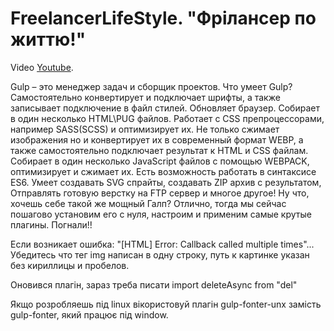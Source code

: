 # FreelancerLifeStyle. "Фрілансер по життю!"

Video [Youtube](https://www.youtube.com/watch?v=jU88mLuLWlk).

Gulp – это менеджер задач и сборщик проектов. Что умеет Gulp? Самостоятельно конвертирует и подключает шрифты, а также записывает подключение в файл стилей. Обновляет браузер. Собирает в один несколько HTML\PUG файлов. Работает с CSS препроцессорами, например SASS(SCSS) и оптимизирует их. Не только сжимает изображения но и конвертирует их в современный формат WEBP, а также самостоятельно подключает результат к HTML и CSS файлам. Собирает в один несколько JavaScript файлов с помощью WEBPACK,  оптимизирует и сжимает их. Есть возможность работать в синтаксисе  ES6. Умеет создавать SVG спрайты, создавать ZIP архив с результатом, Отправлять готовую верстку на FTP сервер и многое другое! Ну что, хочешь себе такой же мощный Галп? Отлично, тогда мы сейчас пошагово установим его с нуля, настроим и применим самые крутые плагины. Погнали!! 

Если возникает ошибка: "[HTML] Error: Callback called multiple times"...
Убедитесь что тег img написан в одну строку, путь к картинке указан без кириллицы и пробелов.

Оновився плагін, зараз треба писати
import deleteAsync from "del"

Якщо розробляешь під linux вікористовуй плагін gulp-fonter-unx замість gulp-fonter, який працює під window.
